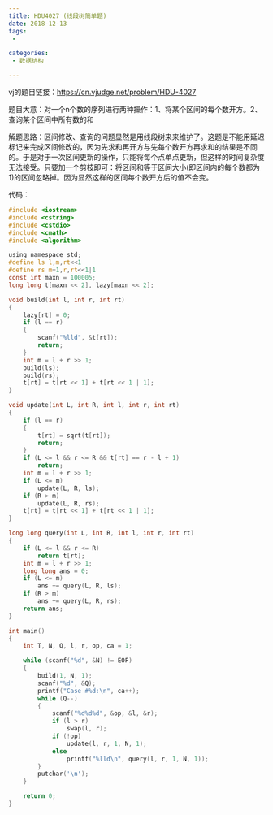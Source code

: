 ```yaml
---
title: HDU4027 (线段树简单题)
date: 2018-12-13
tags:
 - 

categories:
 - 数据结构

---
```


vj的题目链接：https://cn.vjudge.net/problem/HDU-4027

题目大意：对一个n个数的序列进行两种操作：1、将某个区间的每个数开方。2、查询某个区间中所有数的和

解题思路：区间修改、查询的问题显然是用线段树来来维护了。这题是不能用延迟标记来完成区间修改的，因为先求和再开方与先每个数开方再求和的结果是不同的。于是对于一次区间更新的操作，只能将每个点单点更新，但这样的时间复杂度无法接受。只要加一个剪枝即可：将区间和等于区间大小(即区间内的每个数都为1)的区间忽略掉。因为显然这样的区间每个数开方后的值不会变。

代码：

```c
#include <iostream>
#include <cstring>
#include <cstdio>
#include <cmath>
#include <algorithm>

using namespace std;
#define ls l,m,rt<<1
#define rs m+1,r,rt<<1|1
const int maxn = 100005;
long long t[maxn << 2], lazy[maxn << 2];

void build(int l, int r, int rt)
{
    lazy[rt] = 0;
    if (l == r)
    {
        scanf("%lld", &t[rt]);
        return;
    }
    int m = l + r >> 1;
    build(ls);
    build(rs);
    t[rt] = t[rt << 1] + t[rt << 1 | 1];
}

void update(int L, int R, int l, int r, int rt)
{
    if (l == r)
    {
        t[rt] = sqrt(t[rt]);
        return;
    }
    if (L <= l && r <= R && t[rt] == r - l + 1)
        return;
    int m = l + r >> 1;
    if (L <= m)
        update(L, R, ls);
    if (R > m)
        update(L, R, rs);
    t[rt] = t[rt << 1] + t[rt << 1 | 1];
}

long long query(int L, int R, int l, int r, int rt)
{
    if (L <= l && r <= R)
        return t[rt];
    int m = l + r >> 1;
    long long ans = 0;
    if (L <= m)
        ans += query(L, R, ls);
    if (R > m)
        ans += query(L, R, rs);
    return ans;
}

int main()
{
    int T, N, Q, l, r, op, ca = 1;

    while (scanf("%d", &N) != EOF)
    {
        build(1, N, 1);
        scanf("%d", &Q);
        printf("Case #%d:\n", ca++);
        while (Q--)
        {
            scanf("%d%d%d", &op, &l, &r);
            if (l > r)
                swap(l, r);
            if (!op)
                update(l, r, 1, N, 1);
            else
                printf("%lld\n", query(l, r, 1, N, 1));
        }
        putchar('\n');
    }

    return 0;
}
```



